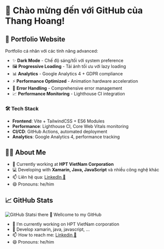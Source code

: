 # 👋 Chào mừng đến với GitHub của Thang Hoang!

## 🚀 Portfolio Website
Portfolio cá nhân với các tính năng advanced:
- ✨ **Dark Mode** - Chế độ sáng/tối với system preference
- 🖼️ **Progressive Loading** - Tải ảnh tối ưu với lazy loading
- 📊 **Analytics** - Google Analytics 4 + GDPR compliance  
- ⚡ **Performance Optimized** - Animation hardware acceleration
- 🔧 **Error Handling** - Comprehensive error management
- 📈 **Performance Monitoring** - Lighthouse CI integration

### 🛠️ Tech Stack
- **Frontend**: Vite + TailwindCSS + ES6 Modules
- **Performance**: Lighthouse CI, Core Web Vitals monitoring
- **CI/CD**: GitHub Actions, automated deployment
- **Analytics**: Google Analytics 4, performance tracking

## 👨‍💻 About Me
- 📃 Currently working at **HPT VietNam Corporation**
- 💻 Developing with **Xamarin, Java, JavaScript** và nhiều công nghệ khác
- 📫 Liên hệ qua: [LinkedIn 💼](https://www.linkedin.com/in/thanghoang07)
- 😄 Pronouns: he/him

## 📈 GitHub Stats
![GitHub Stats](https://github-readme-stats.vercel.app/api?username=thanghoang07&show_icons=true&theme=vue-dark)i there 👋 Wellcome to my GitHub
- 📃 I’m currently working on HPT VietNam corporation
- 💬 Develop xamarin, java, javascript, ... 
- 📫 How to reach me: [Linkedin 💼](https://www.linkedin.com/in/thanghoang07)
- 😄 Pronouns: he/him 

<!--
✨ _special_ ✨ repository because its `README.md` (this file) appears on your GitHub profile.

Here are some ideas to get you started:

- 🔭 I’m currently working on ...
- 🌱 I’m currently learning ...
- 👯 I’m looking to collaborate on ...
- 🤔 I’m looking for help with ...
- 💬 Ask me about ...
- 📫 How to reach me: ...
- 😄 Pronouns: ...
- ⚡ Fun fact: ...
--> 
